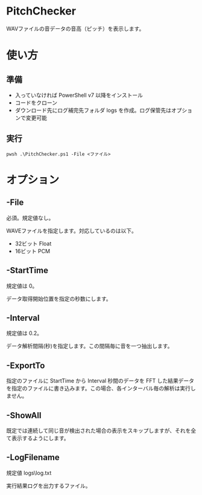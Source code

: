 # PitchChecker

WAVファイルの音データの音高（ピッチ）を表示します。

# 使い方

## 準備

* 入っていなければ PowerShell v7 以降をインストール
* コードをクローン
* ダウンロード先にログ補完先フォルダ logs を作成。ログ保管先はオプションで変更可能


## 実行

`
pwsh .\PitchChecker.ps1 -File <ファイル>
`

# オプション

## -File <string>

必須。規定値なし。

WAVEファイルを指定します。対応しているのは以下。

* 32ビット Float
* 16ビット PCM

## -StartTime <float>

規定値は 0。

データ取得開始位置を指定の秒数にします。

## -Interval <float>

規定値は 0.2。

データ解析間隔(秒)を指定します。この間隔毎に音を一つ抽出します。

## -ExportTo <string>

指定のファイルに StartTime から Interval 秒間のデータを FFT した結果データを指定のファイルに書き込みます。この場合、各インターバル毎の解析は実行しません。

## -ShowAll

既定では連続して同じ音が検出された場合の表示をスキップしますが、それを全て表示するようにします。

## -LogFilename <string>

規定値 logs\log.txt

実行結果ログを出力するファイル。



